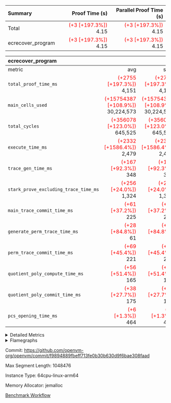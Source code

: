 | Summary | Proof Time (s) | Parallel Proof Time (s) |
|:---|---:|---:|
| Total | <span style='color: red'>(+3 [+197.3%])</span> 4.15 | <span style='color: red'>(+3 [+197.3%])</span> 4.15 |
| ecrecover_program | <span style='color: red'>(+3 [+197.3%])</span> 4.15 | <span style='color: red'>(+3 [+197.3%])</span> 4.15 |


| ecrecover_program |||||
|:---|---:|---:|---:|---:|
|metric|avg|sum|max|min|
| `total_proof_time_ms ` | <span style='color: red'>(+2755 [+197.3%])</span> 4,151 | <span style='color: red'>(+2755 [+197.3%])</span> 4,151 | <span style='color: red'>(+2755 [+197.3%])</span> 4,151 | <span style='color: red'>(+2755 [+197.3%])</span> 4,151 |
| `main_cells_used     ` | <span style='color: red'>(+15754387 [+108.9%])</span> 30,224,573 | <span style='color: red'>(+15754387 [+108.9%])</span> 30,224,573 | <span style='color: red'>(+15754387 [+108.9%])</span> 30,224,573 | <span style='color: red'>(+15754387 [+108.9%])</span> 30,224,573 |
| `total_cycles        ` | <span style='color: red'>(+356078 [+123.0%])</span> 645,525 | <span style='color: red'>(+356078 [+123.0%])</span> 645,525 | <span style='color: red'>(+356078 [+123.0%])</span> 645,525 | <span style='color: red'>(+356078 [+123.0%])</span> 645,525 |
| `execute_time_ms     ` | <span style='color: red'>(+2332 [+1586.4%])</span> 2,479 | <span style='color: red'>(+2332 [+1586.4%])</span> 2,479 | <span style='color: red'>(+2332 [+1586.4%])</span> 2,479 | <span style='color: red'>(+2332 [+1586.4%])</span> 2,479 |
| `trace_gen_time_ms   ` | <span style='color: red'>(+167 [+92.3%])</span> 348 | <span style='color: red'>(+167 [+92.3%])</span> 348 | <span style='color: red'>(+167 [+92.3%])</span> 348 | <span style='color: red'>(+167 [+92.3%])</span> 348 |
| `stark_prove_excluding_trace_time_ms` | <span style='color: red'>(+256 [+24.0%])</span> 1,324 | <span style='color: red'>(+256 [+24.0%])</span> 1,324 | <span style='color: red'>(+256 [+24.0%])</span> 1,324 | <span style='color: red'>(+256 [+24.0%])</span> 1,324 |
| `main_trace_commit_time_ms` | <span style='color: red'>(+61 [+37.2%])</span> 225 | <span style='color: red'>(+61 [+37.2%])</span> 225 | <span style='color: red'>(+61 [+37.2%])</span> 225 | <span style='color: red'>(+61 [+37.2%])</span> 225 |
| `generate_perm_trace_time_ms` | <span style='color: red'>(+28 [+84.8%])</span> 61 | <span style='color: red'>(+28 [+84.8%])</span> 61 | <span style='color: red'>(+28 [+84.8%])</span> 61 | <span style='color: red'>(+28 [+84.8%])</span> 61 |
| `perm_trace_commit_time_ms` | <span style='color: red'>(+69 [+45.4%])</span> 221 | <span style='color: red'>(+69 [+45.4%])</span> 221 | <span style='color: red'>(+69 [+45.4%])</span> 221 | <span style='color: red'>(+69 [+45.4%])</span> 221 |
| `quotient_poly_compute_time_ms` | <span style='color: red'>(+56 [+51.4%])</span> 165 | <span style='color: red'>(+56 [+51.4%])</span> 165 | <span style='color: red'>(+56 [+51.4%])</span> 165 | <span style='color: red'>(+56 [+51.4%])</span> 165 |
| `quotient_poly_commit_time_ms` | <span style='color: red'>(+38 [+27.7%])</span> 175 | <span style='color: red'>(+38 [+27.7%])</span> 175 | <span style='color: red'>(+38 [+27.7%])</span> 175 | <span style='color: red'>(+38 [+27.7%])</span> 175 |
| `pcs_opening_time_ms ` | <span style='color: red'>(+6 [+1.3%])</span> 464 | <span style='color: red'>(+6 [+1.3%])</span> 464 | <span style='color: red'>(+6 [+1.3%])</span> 464 | <span style='color: red'>(+6 [+1.3%])</span> 464 |



<details>
<summary>Detailed Metrics</summary>

| group | num_segments | keygen_time_ms | commit_exe_time_ms |
| --- | --- | --- | --- |
| ecrecover_program | 1 | 913 | 10 | 

| group | air_name | quotient_deg | interactions | constraints |
| --- | --- | --- | --- | --- |
| ecrecover_program | AccessAdapterAir<16> | 2 | 5 | 12 | 
| ecrecover_program | AccessAdapterAir<2> | 2 | 5 | 12 | 
| ecrecover_program | AccessAdapterAir<32> | 2 | 5 | 12 | 
| ecrecover_program | AccessAdapterAir<4> | 2 | 5 | 12 | 
| ecrecover_program | AccessAdapterAir<8> | 2 | 5 | 12 | 
| ecrecover_program | BitwiseOperationLookupAir<8> | 2 | 2 | 4 | 
| ecrecover_program | KeccakVmAir | 2 | 321 | 4,513 | 
| ecrecover_program | MemoryMerkleAir<8> | 2 | 4 | 39 | 
| ecrecover_program | PersistentBoundaryAir<8> | 2 | 3 | 7 | 
| ecrecover_program | PhantomAir | 2 | 3 | 5 | 
| ecrecover_program | Poseidon2PeripheryAir<BabyBearParameters>, 1> | 2 | 1 | 286 | 
| ecrecover_program | ProgramAir | 1 | 1 | 4 | 
| ecrecover_program | RangeTupleCheckerAir<2> | 1 | 1 | 4 | 
| ecrecover_program | Rv32HintStoreAir | 2 | 18 | 28 | 
| ecrecover_program | VariableRangeCheckerAir | 1 | 1 | 4 | 
| ecrecover_program | VmAirWrapper<Rv32BaseAluAdapterAir, BaseAluCoreAir<4, 8> | 2 | 20 | 37 | 
| ecrecover_program | VmAirWrapper<Rv32BaseAluAdapterAir, LessThanCoreAir<4, 8> | 2 | 18 | 40 | 
| ecrecover_program | VmAirWrapper<Rv32BaseAluAdapterAir, ShiftCoreAir<4, 8> | 2 | 24 | 91 | 
| ecrecover_program | VmAirWrapper<Rv32BranchAdapterAir, BranchEqualCoreAir<4> | 2 | 11 | 20 | 
| ecrecover_program | VmAirWrapper<Rv32BranchAdapterAir, BranchLessThanCoreAir<4, 8> | 2 | 13 | 35 | 
| ecrecover_program | VmAirWrapper<Rv32CondRdWriteAdapterAir, Rv32JalLuiCoreAir> | 2 | 10 | 18 | 
| ecrecover_program | VmAirWrapper<Rv32IsEqualModAdapterAir<2, 1, 32, 32>, ModularIsEqualCoreAir<32, 4, 8> | 2 | 25 | 225 | 
| ecrecover_program | VmAirWrapper<Rv32JalrAdapterAir, Rv32JalrCoreAir> | 2 | 16 | 20 | 
| ecrecover_program | VmAirWrapper<Rv32LoadStoreAdapterAir, LoadSignExtendCoreAir<4, 8> | 2 | 18 | 33 | 
| ecrecover_program | VmAirWrapper<Rv32LoadStoreAdapterAir, LoadStoreCoreAir<4> | 2 | 17 | 40 | 
| ecrecover_program | VmAirWrapper<Rv32MultAdapterAir, DivRemCoreAir<4, 8> | 2 | 25 | 84 | 
| ecrecover_program | VmAirWrapper<Rv32MultAdapterAir, MulHCoreAir<4, 8> | 2 | 24 | 31 | 
| ecrecover_program | VmAirWrapper<Rv32MultAdapterAir, MultiplicationCoreAir<4, 8> | 2 | 19 | 19 | 
| ecrecover_program | VmAirWrapper<Rv32RdWriteAdapterAir, Rv32AuipcCoreAir> | 2 | 12 | 14 | 
| ecrecover_program | VmAirWrapper<Rv32VecHeapAdapterAir<1, 2, 2, 32, 32>, FieldExpressionCoreAir> | 2 | 415 | 480 | 
| ecrecover_program | VmAirWrapper<Rv32VecHeapAdapterAir<2, 1, 1, 32, 32>, FieldExpressionCoreAir> | 2 | 158 | 190 | 
| ecrecover_program | VmAirWrapper<Rv32VecHeapAdapterAir<2, 2, 2, 32, 32>, FieldExpressionCoreAir> | 2 | 428 | 457 | 
| ecrecover_program | VmConnectorAir | 2 | 5 | 11 | 

| group | air_name | dsl_ir | opcode | segment | cells_used |
| --- | --- | --- | --- | --- | --- |
| ecrecover_program | <Rv32BaseAluAdapterAir,BaseAluCoreAir<4, 8>> |  | ADD | 0 | 5,554,620 | 
| ecrecover_program | <Rv32BaseAluAdapterAir,BaseAluCoreAir<4, 8>> |  | AND | 0 | 1,225,728 | 
| ecrecover_program | <Rv32BaseAluAdapterAir,BaseAluCoreAir<4, 8>> |  | OR | 0 | 508,824 | 
| ecrecover_program | <Rv32BaseAluAdapterAir,BaseAluCoreAir<4, 8>> |  | SUB | 0 | 609,588 | 
| ecrecover_program | <Rv32BaseAluAdapterAir,BaseAluCoreAir<4, 8>> |  | XOR | 0 | 42,300 | 
| ecrecover_program | <Rv32BaseAluAdapterAir,LessThanCoreAir<4, 8>> |  | SLTU | 0 | 183,705 | 
| ecrecover_program | <Rv32BaseAluAdapterAir,ShiftCoreAir<4, 8>> |  | SLL | 0 | 492,476 | 
| ecrecover_program | <Rv32BaseAluAdapterAir,ShiftCoreAir<4, 8>> |  | SRL | 0 | 467,513 | 
| ecrecover_program | <Rv32BranchAdapterAir,BranchEqualCoreAir<4>> |  | BEQ | 0 | 852,774 | 
| ecrecover_program | <Rv32BranchAdapterAir,BranchEqualCoreAir<4>> |  | BNE | 0 | 267,748 | 
| ecrecover_program | <Rv32BranchAdapterAir,BranchLessThanCoreAir<4, 8>> |  | BGEU | 0 | 24,352 | 
| ecrecover_program | <Rv32BranchAdapterAir,BranchLessThanCoreAir<4, 8>> |  | BLT | 0 | 576 | 
| ecrecover_program | <Rv32BranchAdapterAir,BranchLessThanCoreAir<4, 8>> |  | BLTU | 0 | 1,349,984 | 
| ecrecover_program | <Rv32CondRdWriteAdapterAir,Rv32JalLuiCoreAir> |  | JAL | 0 | 44,820 | 
| ecrecover_program | <Rv32CondRdWriteAdapterAir,Rv32JalLuiCoreAir> |  | LUI | 0 | 237,384 | 
| ecrecover_program | <Rv32IsEqualModAdapterAir<2, 1, 32, 32>,ModularIsEqualCoreAir<32, 4, 8>> |  | IS_EQ | 0 | 1,066,550 | 
| ecrecover_program | <Rv32IsEqualModAdapterAir<2, 1, 32, 32>,ModularIsEqualCoreAir<32, 4, 8>> |  | SETUP_ISEQ | 0 | 332 | 
| ecrecover_program | <Rv32JalrAdapterAir,Rv32JalrCoreAir> |  | JALR | 0 | 479,192 | 
| ecrecover_program | <Rv32LoadStoreAdapterAir,LoadSignExtendCoreAir<4, 8>> |  | LOADB | 0 | 290,304 | 
| ecrecover_program | <Rv32LoadStoreAdapterAir,LoadStoreCoreAir<4>> |  | LOADBU | 0 | 284,704 | 
| ecrecover_program | <Rv32LoadStoreAdapterAir,LoadStoreCoreAir<4>> |  | LOADW | 0 | 1,949,632 | 
| ecrecover_program | <Rv32LoadStoreAdapterAir,LoadStoreCoreAir<4>> |  | STOREB | 0 | 2,182,348 | 
| ecrecover_program | <Rv32LoadStoreAdapterAir,LoadStoreCoreAir<4>> |  | STOREW | 0 | 5,860,704 | 
| ecrecover_program | <Rv32MultAdapterAir,DivRemCoreAir<4, 8>> |  | DIVU | 0 | 590 | 
| ecrecover_program | <Rv32MultAdapterAir,MulHCoreAir<4, 8>> |  | MULHU | 0 | 195 | 
| ecrecover_program | <Rv32MultAdapterAir,MultiplicationCoreAir<4, 8>> |  | MUL | 0 | 159,898 | 
| ecrecover_program | <Rv32RdWriteAdapterAir,Rv32AuipcCoreAir> |  | AUIPC | 0 | 171,000 | 
| ecrecover_program | <Rv32VecHeapAdapterAir<1, 2, 2, 32, 32>,FieldExpressionCoreAir> |  | EcDouble | 0 | 1,389,927 | 
| ecrecover_program | <Rv32VecHeapAdapterAir<2, 1, 1, 32, 32>,FieldExpressionCoreAir> |  | ModularAddSub | 0 | 6,965 | 
| ecrecover_program | <Rv32VecHeapAdapterAir<2, 1, 1, 32, 32>,FieldExpressionCoreAir> |  | ModularMulDiv | 0 | 13,676 | 
| ecrecover_program | <Rv32VecHeapAdapterAir<2, 2, 2, 32, 32>,FieldExpressionCoreAir> |  | EcAddNe | 0 | 911,250 | 
| ecrecover_program | KeccakVmAir |  | KECCAK256 | 0 | 379,560 | 
| ecrecover_program | PhantomAir |  | PHANTOM | 0 | 66 | 
| ecrecover_program | Rv32HintStoreAir |  | HINT_BUFFER | 0 | 6,656 | 
| ecrecover_program | Rv32HintStoreAir |  | HINT_STOREW | 0 | 352 | 

| group | air_name | segment | rows | prep_cols | perm_cols | main_cols | cells |
| --- | --- | --- | --- | --- | --- | --- | --- |
| ecrecover_program | AccessAdapterAir<16> | 0 | 32,768 |  | 16 | 25 | 1,343,488 | 
| ecrecover_program | AccessAdapterAir<2> | 0 | 1,024 |  | 16 | 11 | 27,648 | 
| ecrecover_program | AccessAdapterAir<32> | 0 | 16,384 |  | 16 | 41 | 933,888 | 
| ecrecover_program | AccessAdapterAir<4> | 0 | 512 |  | 16 | 13 | 14,848 | 
| ecrecover_program | AccessAdapterAir<8> | 0 | 65,536 |  | 16 | 17 | 2,162,688 | 
| ecrecover_program | BitwiseOperationLookupAir<8> | 0 | 65,536 | 3 | 8 | 2 | 655,360 | 
| ecrecover_program | KeccakVmAir | 0 | 128 |  | 1,056 | 3,163 | 540,032 | 
| ecrecover_program | MemoryMerkleAir<8> | 0 | 8,192 |  | 16 | 32 | 393,216 | 
| ecrecover_program | PersistentBoundaryAir<8> | 0 | 8,192 |  | 12 | 20 | 262,144 | 
| ecrecover_program | PhantomAir | 0 | 16 |  | 12 | 6 | 288 | 
| ecrecover_program | Poseidon2PeripheryAir<BabyBearParameters>, 1> | 0 | 4,096 |  | 8 | 300 | 1,261,568 | 
| ecrecover_program | ProgramAir | 0 | 32,768 |  | 8 | 10 | 589,824 | 
| ecrecover_program | RangeTupleCheckerAir<2> | 0 | 524,288 | 2 | 8 | 1 | 4,718,592 | 
| ecrecover_program | Rv32HintStoreAir | 0 | 256 |  | 44 | 32 | 19,456 | 
| ecrecover_program | VariableRangeCheckerAir | 0 | 262,144 | 2 | 8 | 1 | 2,359,296 | 
| ecrecover_program | VmAirWrapper<Rv32BaseAluAdapterAir, BaseAluCoreAir<4, 8> | 0 | 262,144 |  | 52 | 36 | 23,068,672 | 
| ecrecover_program | VmAirWrapper<Rv32BaseAluAdapterAir, LessThanCoreAir<4, 8> | 0 | 8,192 |  | 40 | 37 | 630,784 | 
| ecrecover_program | VmAirWrapper<Rv32BaseAluAdapterAir, ShiftCoreAir<4, 8> | 0 | 32,768 |  | 52 | 53 | 3,440,640 | 
| ecrecover_program | VmAirWrapper<Rv32BranchAdapterAir, BranchEqualCoreAir<4> | 0 | 65,536 |  | 28 | 26 | 3,538,944 | 
| ecrecover_program | VmAirWrapper<Rv32BranchAdapterAir, BranchLessThanCoreAir<4, 8> | 0 | 65,536 |  | 32 | 32 | 4,194,304 | 
| ecrecover_program | VmAirWrapper<Rv32CondRdWriteAdapterAir, Rv32JalLuiCoreAir> | 0 | 16,384 |  | 28 | 18 | 753,664 | 
| ecrecover_program | VmAirWrapper<Rv32IsEqualModAdapterAir<2, 1, 32, 32>, ModularIsEqualCoreAir<32, 4, 8> | 0 | 8,192 |  | 56 | 166 | 1,818,624 | 
| ecrecover_program | VmAirWrapper<Rv32JalrAdapterAir, Rv32JalrCoreAir> | 0 | 32,768 |  | 36 | 28 | 2,097,152 | 
| ecrecover_program | VmAirWrapper<Rv32LoadStoreAdapterAir, LoadSignExtendCoreAir<4, 8> | 0 | 8,192 |  | 52 | 36 | 720,896 | 
| ecrecover_program | VmAirWrapper<Rv32LoadStoreAdapterAir, LoadStoreCoreAir<4> | 0 | 262,144 |  | 52 | 41 | 24,379,392 | 
| ecrecover_program | VmAirWrapper<Rv32MultAdapterAir, DivRemCoreAir<4, 8> | 0 | 16 |  | 72 | 59 | 2,096 | 
| ecrecover_program | VmAirWrapper<Rv32MultAdapterAir, MulHCoreAir<4, 8> | 0 | 8 |  | 72 | 39 | 888 | 
| ecrecover_program | VmAirWrapper<Rv32MultAdapterAir, MultiplicationCoreAir<4, 8> | 0 | 8,192 |  | 52 | 31 | 679,936 | 
| ecrecover_program | VmAirWrapper<Rv32RdWriteAdapterAir, Rv32AuipcCoreAir> | 0 | 16,384 |  | 28 | 20 | 786,432 | 
| ecrecover_program | VmAirWrapper<Rv32VecHeapAdapterAir<1, 2, 2, 32, 32>, FieldExpressionCoreAir> | 0 | 4,096 |  | 836 | 547 | 5,664,768 | 
| ecrecover_program | VmAirWrapper<Rv32VecHeapAdapterAir<2, 1, 1, 32, 32>, FieldExpressionCoreAir> | 0 | 32 |  | 320 | 263 | 18,656 | 
| ecrecover_program | VmAirWrapper<Rv32VecHeapAdapterAir<2, 2, 2, 32, 32>, FieldExpressionCoreAir> | 0 | 2,048 |  | 860 | 625 | 3,041,280 | 
| ecrecover_program | VmConnectorAir | 0 | 2 | 1 | 16 | 5 | 42 | 

| group | chip_name | segment | rows_used |
| --- | --- | --- | --- |
| ecrecover_program | <Rv32BaseAluAdapterAir,BaseAluCoreAir<4, 8>> | 0 | 220,585 | 
| ecrecover_program | <Rv32BaseAluAdapterAir,LessThanCoreAir<4, 8>> | 0 | 4,965 | 
| ecrecover_program | <Rv32BaseAluAdapterAir,ShiftCoreAir<4, 8>> | 0 | 18,113 | 
| ecrecover_program | <Rv32BranchAdapterAir,BranchEqualCoreAir<4>> | 0 | 43,097 | 
| ecrecover_program | <Rv32BranchAdapterAir,BranchLessThanCoreAir<4, 8>> | 0 | 42,966 | 
| ecrecover_program | <Rv32CondRdWriteAdapterAir,Rv32JalLuiCoreAir> | 0 | 15,678 | 
| ecrecover_program | <Rv32IsEqualModAdapterAir<2, 1, 32, 32>,ModularIsEqualCoreAir<32, 4, 8>> | 0 | 6,396 | 
| ecrecover_program | <Rv32JalrAdapterAir,Rv32JalrCoreAir> | 0 | 17,114 | 
| ecrecover_program | <Rv32LoadStoreAdapterAir,LoadSignExtendCoreAir<4, 8>> | 0 | 8,064 | 
| ecrecover_program | <Rv32LoadStoreAdapterAir,LoadStoreCoreAir<4>> | 0 | 250,668 | 
| ecrecover_program | <Rv32MultAdapterAir,DivRemCoreAir<4, 8>> | 0 | 10 | 
| ecrecover_program | <Rv32MultAdapterAir,MulHCoreAir<4, 8>> | 0 | 5 | 
| ecrecover_program | <Rv32MultAdapterAir,MultiplicationCoreAir<4, 8>> | 0 | 5,158 | 
| ecrecover_program | <Rv32RdWriteAdapterAir,Rv32AuipcCoreAir> | 0 | 8,551 | 
| ecrecover_program | <Rv32VecHeapAdapterAir<1, 2, 2, 32, 32>,FieldExpressionCoreAir> | 0 | 2,541 | 
| ecrecover_program | <Rv32VecHeapAdapterAir<2, 1, 1, 32, 32>,FieldExpressionCoreAir> | 0 | 31 | 
| ecrecover_program | <Rv32VecHeapAdapterAir<2, 2, 2, 32, 32>,FieldExpressionCoreAir> | 0 | 1,458 | 
| ecrecover_program | AccessAdapter<16> | 0 | 26,476 | 
| ecrecover_program | AccessAdapter<2> | 0 | 650 | 
| ecrecover_program | AccessAdapter<32> | 0 | 13,238 | 
| ecrecover_program | AccessAdapter<4> | 0 | 364 | 
| ecrecover_program | AccessAdapter<8> | 0 | 53,856 | 
| ecrecover_program | Arc<BabyBearParameters>, 1> | 0 | 2,586 | 
| ecrecover_program | BitwiseOperationLookupAir<8> | 0 | 65,536 | 
| ecrecover_program | Boundary | 0 | 5,588 | 
| ecrecover_program | KeccakVmAir | 0 | 120 | 
| ecrecover_program | Merkle | 0 | 5,894 | 
| ecrecover_program | PhantomAir | 0 | 11 | 
| ecrecover_program | ProgramChip | 0 | 16,869 | 
| ecrecover_program | RangeTupleCheckerAir<2> | 0 | 524,288 | 
| ecrecover_program | Rv32HintStoreAir | 0 | 219 | 
| ecrecover_program | VariableRangeCheckerAir | 0 | 262,144 | 
| ecrecover_program | VmConnectorAir | 0 | 2 | 

| group | dsl_ir | opcode | segment | frequency |
| --- | --- | --- | --- | --- |
| ecrecover_program |  | ADD | 0 | 154,295 | 
| ecrecover_program |  | AND | 0 | 34,048 | 
| ecrecover_program |  | AUIPC | 0 | 8,551 | 
| ecrecover_program |  | BEQ | 0 | 32,799 | 
| ecrecover_program |  | BGEU | 0 | 761 | 
| ecrecover_program |  | BLT | 0 | 18 | 
| ecrecover_program |  | BLTU | 0 | 42,187 | 
| ecrecover_program |  | BNE | 0 | 10,298 | 
| ecrecover_program |  | DIVU | 0 | 10 | 
| ecrecover_program |  | EcAddNe | 0 | 1,458 | 
| ecrecover_program |  | EcDouble | 0 | 2,541 | 
| ecrecover_program |  | HINT_BUFFER | 0 | 11 | 
| ecrecover_program |  | HINT_STOREW | 0 | 11 | 
| ecrecover_program |  | IS_EQ | 0 | 6,425 | 
| ecrecover_program |  | JAL | 0 | 2,490 | 
| ecrecover_program |  | JALR | 0 | 17,114 | 
| ecrecover_program |  | KECCAK256 | 0 | 5 | 
| ecrecover_program |  | LOADB | 0 | 8,064 | 
| ecrecover_program |  | LOADBU | 0 | 6,944 | 
| ecrecover_program |  | LOADW | 0 | 47,552 | 
| ecrecover_program |  | LUI | 0 | 13,188 | 
| ecrecover_program |  | MUL | 0 | 5,158 | 
| ecrecover_program |  | MULHU | 0 | 5 | 
| ecrecover_program |  | ModularAddSub | 0 | 35 | 
| ecrecover_program |  | ModularMulDiv | 0 | 52 | 
| ecrecover_program |  | OR | 0 | 14,134 | 
| ecrecover_program |  | PHANTOM | 0 | 11 | 
| ecrecover_program |  | SETUP_ISEQ | 0 | 2 | 
| ecrecover_program |  | SLL | 0 | 9,292 | 
| ecrecover_program |  | SLTU | 0 | 4,965 | 
| ecrecover_program |  | SRL | 0 | 8,821 | 
| ecrecover_program |  | STOREB | 0 | 53,228 | 
| ecrecover_program |  | STOREW | 0 | 142,944 | 
| ecrecover_program |  | SUB | 0 | 16,933 | 
| ecrecover_program |  | XOR | 0 | 1,175 | 

| group | segment | trace_gen_time_ms | total_proof_time_ms | total_cycles | total_cells | stark_prove_excluding_trace_time_ms | quotient_poly_compute_time_ms | quotient_poly_commit_time_ms | perm_trace_commit_time_ms | pcs_opening_time_ms | main_trace_commit_time_ms | main_cells_used | generate_perm_trace_time_ms | execute_time_ms |
| --- | --- | --- | --- | --- | --- | --- | --- | --- | --- | --- | --- | --- | --- | --- |
| ecrecover_program | 0 | 348 | 4,151 | 645,525 | 90,164,034 | 1,324 | 165 | 175 | 221 | 464 | 225 | 30,224,573 | 61 | 2,479 | 

| group | segment | trace_height_constraint | weighted_sum | threshold |
| --- | --- | --- | --- | --- |
| ecrecover_program | 0 | 0 | 1,586,292 | 2,013,265,921 | 
| ecrecover_program | 0 | 1 | 4,750,352 | 2,013,265,921 | 
| ecrecover_program | 0 | 2 | 793,146 | 2,013,265,921 | 
| ecrecover_program | 0 | 3 | 7,858,820 | 2,013,265,921 | 
| ecrecover_program | 0 | 4 | 32,768 | 2,013,265,921 | 
| ecrecover_program | 0 | 5 | 16,384 | 2,013,265,921 | 
| ecrecover_program | 0 | 6 | 1,804,616 | 2,013,265,921 | 
| ecrecover_program | 0 | 7 | 32,960 | 2,013,265,921 | 
| ecrecover_program | 0 | 8 | 17,829,706 | 2,013,265,921 | 

</details>


<details>
<summary>Flamegraphs</summary>

[![](https://openvm-public-data-sandbox-us-east-1.s3.us-east-1.amazonaws.com/benchmark/github/flamegraphs/ecrecover-f9894889fbeff713fe0b30b630d9f6bae308faad/ecrecover-ecrecover_program.dsl_ir.opcode.air_name.cells_used.reverse.svg)](https://openvm-public-data-sandbox-us-east-1.s3.us-east-1.amazonaws.com/benchmark/github/flamegraphs/ecrecover-f9894889fbeff713fe0b30b630d9f6bae308faad/ecrecover-ecrecover_program.dsl_ir.opcode.air_name.cells_used.reverse.svg)
[![](https://openvm-public-data-sandbox-us-east-1.s3.us-east-1.amazonaws.com/benchmark/github/flamegraphs/ecrecover-f9894889fbeff713fe0b30b630d9f6bae308faad/ecrecover-ecrecover_program.dsl_ir.opcode.air_name.cells_used.svg)](https://openvm-public-data-sandbox-us-east-1.s3.us-east-1.amazonaws.com/benchmark/github/flamegraphs/ecrecover-f9894889fbeff713fe0b30b630d9f6bae308faad/ecrecover-ecrecover_program.dsl_ir.opcode.air_name.cells_used.svg)
[![](https://openvm-public-data-sandbox-us-east-1.s3.us-east-1.amazonaws.com/benchmark/github/flamegraphs/ecrecover-f9894889fbeff713fe0b30b630d9f6bae308faad/ecrecover-ecrecover_program.dsl_ir.opcode.frequency.reverse.svg)](https://openvm-public-data-sandbox-us-east-1.s3.us-east-1.amazonaws.com/benchmark/github/flamegraphs/ecrecover-f9894889fbeff713fe0b30b630d9f6bae308faad/ecrecover-ecrecover_program.dsl_ir.opcode.frequency.reverse.svg)
[![](https://openvm-public-data-sandbox-us-east-1.s3.us-east-1.amazonaws.com/benchmark/github/flamegraphs/ecrecover-f9894889fbeff713fe0b30b630d9f6bae308faad/ecrecover-ecrecover_program.dsl_ir.opcode.frequency.svg)](https://openvm-public-data-sandbox-us-east-1.s3.us-east-1.amazonaws.com/benchmark/github/flamegraphs/ecrecover-f9894889fbeff713fe0b30b630d9f6bae308faad/ecrecover-ecrecover_program.dsl_ir.opcode.frequency.svg)

</details>

Commit: https://github.com/openvm-org/openvm/commit/f9894889fbeff713fe0b30b630d9f6bae308faad

Max Segment Length: 1048476

Instance Type: 64cpu-linux-arm64

Memory Allocator: jemalloc

[Benchmark Workflow](https://github.com/openvm-org/openvm/actions/runs/15429860342)

